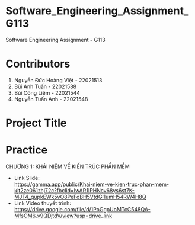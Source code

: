 # Software_Engineering_Assignment_G113
Software Engineering Assignment - G113
# Contributors
1. Nguyễn Đức Hoàng Việt - 22021513
2. Bùi Anh Tuấn - 22021588
3. Bùi Công Liêm - 22021544
4. Nguyễn Tuấn Anh - 22021548
# Project Title

# Practice
CHƯƠNG 1: KHÁI NIỆM VỀ KIẾN TRÚC PHẦN MỀM  
* Link Slide:  
https://gamma.app/public/Khai-niem-ve-kien-truc-phan-mem-kjt2ze061zhj72c?fbclid=IwAR1IPHNcv68ys6st7K-MJT4_gupkEWk5vO8PeFoBH5VtdGl1umH54RW4H8Q
* Link Video thuyết trình:  
  https://drive.google.com/file/d/1PoGgpUoMTcC548QA-MfsOM6_v9QDjtdV/view?usp=drive_link
  
